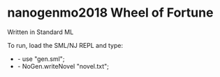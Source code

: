 # nanogenmo2018 Wheel of Fortune

Written in Standard ML

To run, load the SML/NJ REPL and type:
* \- use "gen.sml";
* \- NoGen.writeNovel "novel.txt";

